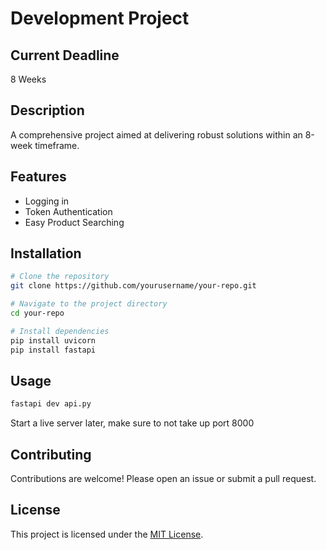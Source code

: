 # Development Project

## Current Deadline
8 Weeks

## Description

A comprehensive project aimed at delivering robust solutions within an 8-week timeframe.

## Features

- Logging in
- Token Authentication
- Easy Product Searching


## Installation

```bash
# Clone the repository
git clone https://github.com/yourusername/your-repo.git

# Navigate to the project directory
cd your-repo

# Install dependencies
pip install uvicorn
pip install fastapi
```

## Usage

```bash
fastapi dev api.py
```
Start a live server later, make sure to not take up port 8000
## Contributing

Contributions are welcome! Please open an issue or submit a pull request.

## License

This project is licensed under the [MIT License](LICENSE).